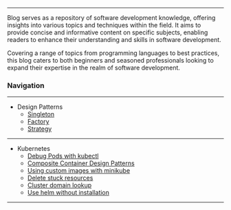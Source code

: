 
---

Blog serves as a repository of software development knowledge, offering insights into various topics and techniques within the field. It aims to provide concise and informative content on specific subjects, enabling readers to enhance their understanding and skills in software development. 

Covering a range of topics from programming languages to best practices, this blog caters to both beginners and seasoned professionals looking to expand their expertise in the realm of software development.


### Navigation

---

- Design Patterns
    - [Singleton](./Pages/Design%20Patterns/singleton.md)
    - [Factory](./Pages/Design%20Patterns/factory.md)
    - [Strategy](./Pages/Design%20Patterns/strategy.md)

---

- Kubernetes
    - [Debug Pods with kubectl](./Pages/Kubernetes/debug%20pods.md)
    - [Composite Container Design Patterns](./Pages/Kubernetes/composite%20container%20design%20patterns.md)
    - [Using custom images with minikube](./Pages/Kubernetes/using%20custom%20images%20with%20minikube.md)
    - [Delete stuck resources](./Pages/Kubernetes/delete%20stuck%20resources.md)
    - [Cluster domain lookup](./Pages/Kubernetes/cluster%20domain%20lookup.md)
    - [Use helm without installation](./Pages/Kubernetes/use%20helm%20without%20installation.md)

---
